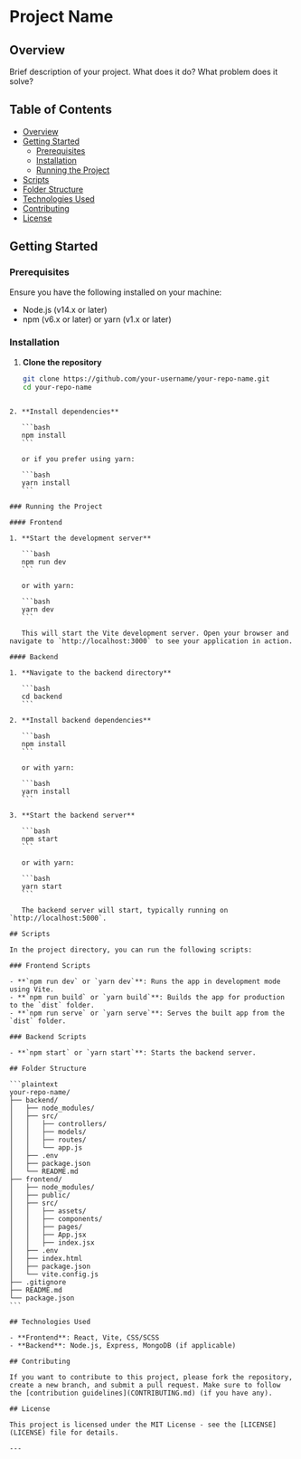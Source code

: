 # Project Name

## Overview

Brief description of your project. What does it do? What problem does it solve?

## Table of Contents

- [Overview](#overview)
- [Getting Started](#getting-started)
  - [Prerequisites](#prerequisites)
  - [Installation](#installation)
  - [Running the Project](#running-the-project)
- [Scripts](#scripts)
- [Folder Structure](#folder-structure)
- [Technologies Used](#technologies-used)
- [Contributing](#contributing)
- [License](#license)

## Getting Started

### Prerequisites

Ensure you have the following installed on your machine:

- Node.js (v14.x or later)
- npm (v6.x or later) or yarn (v1.x or later)

### Installation

1. **Clone the repository**

   ```bash
   git clone https://github.com/your-username/your-repo-name.git
   cd your-repo-name
   ```

````

2. **Install dependencies**

   ```bash
   npm install
   ```

   or if you prefer using yarn:

   ```bash
   yarn install
   ```

### Running the Project

#### Frontend

1. **Start the development server**

   ```bash
   npm run dev
   ```

   or with yarn:

   ```bash
   yarn dev
   ```

   This will start the Vite development server. Open your browser and navigate to `http://localhost:3000` to see your application in action.

#### Backend

1. **Navigate to the backend directory**

   ```bash
   cd backend
   ```

2. **Install backend dependencies**

   ```bash
   npm install
   ```

   or with yarn:

   ```bash
   yarn install
   ```

3. **Start the backend server**

   ```bash
   npm start
   ```

   or with yarn:

   ```bash
   yarn start
   ```

   The backend server will start, typically running on `http://localhost:5000`.

## Scripts

In the project directory, you can run the following scripts:

### Frontend Scripts

- **`npm run dev` or `yarn dev`**: Runs the app in development mode using Vite.
- **`npm run build` or `yarn build`**: Builds the app for production to the `dist` folder.
- **`npm run serve` or `yarn serve`**: Serves the built app from the `dist` folder.

### Backend Scripts

- **`npm start` or `yarn start`**: Starts the backend server.

## Folder Structure

```plaintext
your-repo-name/
├── backend/
│   ├── node_modules/
│   ├── src/
│   │   ├── controllers/
│   │   ├── models/
│   │   ├── routes/
│   │   └── app.js
│   ├── .env
│   ├── package.json
│   └── README.md
├── frontend/
│   ├── node_modules/
│   ├── public/
│   ├── src/
│   │   ├── assets/
│   │   ├── components/
│   │   ├── pages/
│   │   ├── App.jsx
│   │   ├── index.jsx
│   ├── .env
│   ├── index.html
│   ├── package.json
│   └── vite.config.js
├── .gitignore
├── README.md
└── package.json
```

## Technologies Used

- **Frontend**: React, Vite, CSS/SCSS
- **Backend**: Node.js, Express, MongoDB (if applicable)

## Contributing

If you want to contribute to this project, please fork the repository, create a new branch, and submit a pull request. Make sure to follow the [contribution guidelines](CONTRIBUTING.md) (if you have any).

## License

This project is licensed under the MIT License - see the [LICENSE](LICENSE) file for details.

---

````

